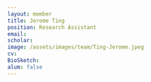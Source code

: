 ```yaml
---
layout: member
title: Jerome Ting
position: Research Assistant
email: 
scholar: 
image: /assets/images/team/Ting-Jerome.jpeg
cv: 
BioSketch: 
alum: false
---
```

